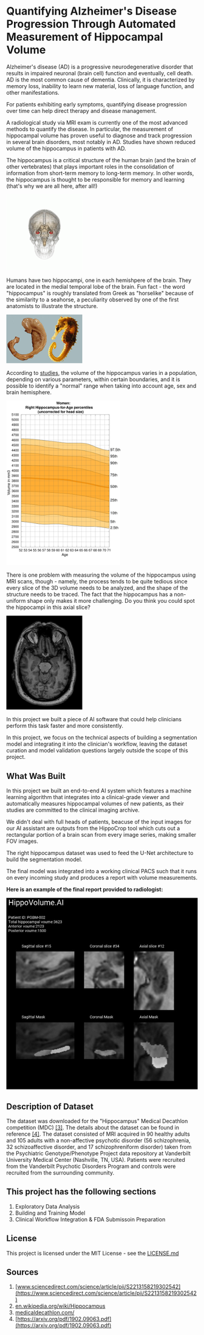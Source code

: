 # Quantifying Alzheimer's Disease Progression Through Automated Measurement of Hippocampal Volume

Alzheimer's disease (AD) is a progressive neurodegenerative disorder that results in impaired neuronal (brain cell) function and eventually, cell death. AD is the most common cause of dementia. Clinically, it is characterized by memory loss, inability to learn new material, loss of language function, and other manifestations. 

For patients exhibiting early symptoms, quantifying disease progression over time can help direct therapy and disease management. 

A radiological study via MRI exam is currently one of the most advanced methods to quantify the disease. In particular, the measurement of hippocampal volume has proven useful to diagnose and track progression in several brain disorders, most notably in AD. Studies have shown reduced volume of the hippocampus in patients with AD.

The hippocampus is a critical structure of the human brain (and the brain of other vertebrates) that plays important roles in the consolidation of information from short-term memory to long-term memory. In other words, the hippocampus is thought to be responsible for memory and learning (that's why we are all here, after all!)

![Hippocampus](./readme.img/Hippocampus_small.gif)

Humans have two hippocampi, one in each hemishpere of the brain. They are located in the medial temporal lobe of the brain. Fun fact - the word "hippocampus" is roughly translated from Greek as "horselike" because of the similarity to a seahorse, a peculiarity observed by one of the first anatomists to illustrate the structure.

<img src="./readme.img/Hippocampus_and_seahorse_cropped.jpg" width=200/>

According to [studies](https://www.sciencedirect.com/science/article/pii/S2213158219302542), the volume of the hippocampus varies in a population, depending on various parameters, within certain boundaries, and it is possible to identify a "normal" range when taking into account age, sex and brain hemisphere. 

<img src="./readme.img/nomogram_fem_right.svg" width=300>

There is one problem with measuring the volume of the hippocampus using MRI scans, though - namely, the process tends to be quite tedious since every slice of the 3D volume needs to be analyzed, and the shape of the structure needs to be traced. The fact that the hippocampus has a non-uniform shape only makes it more challenging. Do you think you could spot the hippocampi in this axial slice?

<img src="./readme.img/mri.jpg" width=200>

In this project we built a piece of AI software that could help clinicians perform this task faster and more consistently.

In this project, we focus on the technical aspects of building a segmentation model and integrating it into the clinician's workflow, leaving the dataset curation and model validation questions largely outside the scope of this project.

## What Was Built

In this project we built an end-to-end AI system which features a machine learning algorithm that integrates into a clinical-grade viewer and automatically measures hippocampal volumes of new patients, as their studies are committed to the clinical imaging archive.

We didn't deal with full heads of patients, beacuse of the input images for our AI assistant are outputs from the HippoCrop tool which cuts out a rectangular portion of a brain scan from every image series, making smaller FOV images. 

The right hippocampus dataset was used to feed the U-Net architecture to build the segmentation model.

The final model was integrated into a working clinical PACS such that it runs on every incoming study and produces a report with volume measurements.

**Here is an example of the final report provided to radiologist:**

![HippoAI report](report.jpg)

## Description of Dataset

The dataset was downloaded for the "Hippocampus" Medical Decathlon competition (MDC) [[3]](http://medicaldecathlon.com/index.html#tasks). The details about the dataset can be found in reference [[4]](https://arxiv.org/pdf/1902.09063.pdf). The dataset consisted of MRI acquired in 90 healthy adults and 105 adults with a non-affective psychotic disorder (56 schizophrenia, 32 schizoaffective disorder, and 17 schizophreniform disorder) taken from the Psychiatric Genotype/Phenotype Project data repository at Vanderbilt University Medical Center (Nashville, TN, USA). Patients were recruited from the Vanderbilt Psychotic Disorders Program and controls were recruited from the surrounding community.

## This project has the following sections
1. Exploratory Data Analysis
2. Building and Training Model
3. Clinical Workflow Integration & FDA Submissoin Preparation

## License

This project is licensed under the MIT License - see the [LICENSE.md]()

## Sources

1. [www.sciencedirect.com/science/article/pii/S2213158219302542](https://www.sciencedirect.com/science/article/pii/S2213158219302542)  
2. [en.wikipedia.org/wiki/Hippocampus](https://en.wikipedia.org/wiki/Hippocampus)  
3. [medicaldecathlon.com/](http://medicaldecathlon.com/)
4. [https://arxiv.org/pdf/1902.09063.pdf](https://arxiv.org/pdf/1902.09063.pdf)
